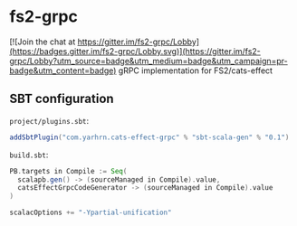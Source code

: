 # fs2-grpc

[![Join the chat at https://gitter.im/fs2-grpc/Lobby](https://badges.gitter.im/fs2-grpc/Lobby.svg)](https://gitter.im/fs2-grpc/Lobby?utm_source=badge&utm_medium=badge&utm_campaign=pr-badge&utm_content=badge)
gRPC implementation for FS2/cats-effect

## SBT configuration

`project/plugins.sbt`:
```scala
addSbtPlugin("com.yarhrn.cats-effect-grpc" % "sbt-scala-gen" % "0.1")
```

`build.sbt`:
```scala
PB.targets in Compile := Seq(
  scalapb.gen() -> (sourceManaged in Compile).value,
  catsEffectGrpcCodeGenerator -> (sourceManaged in Compile).value
)

scalacOptions += "-Ypartial-unification"
```
